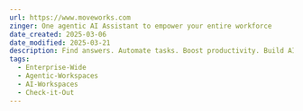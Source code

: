 ```yaml
---
url: https://www.moveworks.com
zinger: One agentic AI Assistant to empower your entire workforce
date_created: 2025-03-06
date_modified: 2025-03-21
description: Find answers. Automate tasks. Boost productivity. Build AI agents.
tags:
  - Enterprise-Wide
  - Agentic-Workspaces
  - AI-Workspaces
  - Check-it-Out
---
```

